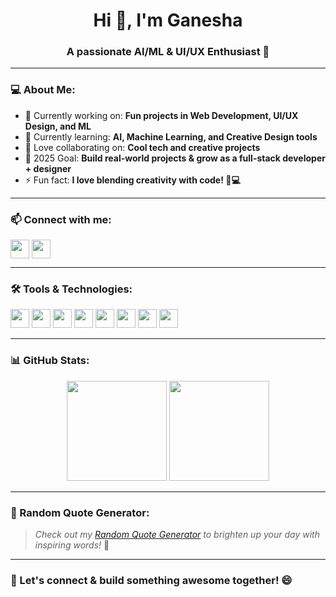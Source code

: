 
<h1 align="center">Hi 👋, I'm Ganesha</h1>
<h3 align="center">A passionate AI/ML & UI/UX Enthusiast 🚀</h3>

---

### 💻 About Me:
- 🔭 Currently working on: **Fun projects in Web Development, UI/UX Design, and ML**
- 🌱 Currently learning: **AI, Machine Learning, and Creative Design tools**
- 👯 Love collaborating on: **Cool tech and creative projects**
- 🥅 2025 Goal: **Build real-world projects & grow as a full-stack developer + designer**
- ⚡ Fun fact: **I love blending creativity with code! 🎨💻**

---

### 📫 Connect with me:
<p align="left">
<a href="https://github.com/ganesha1709" target="blank"><img align="center" src="https://img.shields.io/badge/GitHub-100000?style=for-the-badge&logo=github&logoColor=white" height="30" /></a>
<a href="https://www.linkedin.com/in/ganesha-mohan-aa9615244/?utm_source=share&utm_campaign=share_via&utm_content=profile&utm_medium=android_app" target="blank"><img align="center" src="https://img.shields.io/badge/LinkedIn-0077b5?style=for-the-badge&logo=linkedin&logoColor=white" height="30" /></a>
</p>

---

### 🛠️ Tools & Technologies:
<p align="left">
<img src="https://img.shields.io/badge/HTML5-E34F26?style=for-the-badge&logo=html5&logoColor=white" height="30"/>
<img src="https://img.shields.io/badge/CSS3-1572B6?style=for-the-badge&logo=css3&logoColor=white" height="30"/>
<img src="https://img.shields.io/badge/JavaScript-F7DF1E?style=for-the-badge&logo=javascript&logoColor=black" height="30"/>
<img src="https://img.shields.io/badge/Python-3776AB?style=for-the-badge&logo=python&logoColor=white" height="30"/>
<img src="https://img.shields.io/badge/Figma-F24E1E?style=for-the-badge&logo=figma&logoColor=white" height="30"/>
<img src="https://img.shields.io/badge/Canva-00C4CC?style=for-the-badge&logo=canva&logoColor=white" height="30"/>
<img src="https://img.shields.io/badge/Blender-F5792A?style=for-the-badge&logo=blender&logoColor=white" height="30"/>
<img src="https://img.shields.io/badge/VSCode-0078D4?style=for-the-badge&logo=visualstudio&logoColor=white" height="30"/>
</p>

---

### 📊 GitHub Stats:
<p align="center">
  <img src="https://github-readme-stats.vercel.app/api?username=ganesha1709&show_icons=true&theme=radical" height="160"/>
  <img src="https://github-readme-streak-stats.herokuapp.com/?user=ganesha1709&theme=radical" height="160"/>
</p>

---

### 🎯 Random Quote Generator:
> *Check out my [Random Quote Generator](https://ganesha1709.github.io/random-quote-generator/) to brighten up your day with inspiring words!* 🌟

---

### 🎉 Let's connect & build something awesome together! 😄
